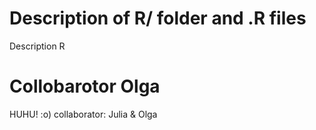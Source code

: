 # Description of R/ folder and .R files

Description R 


# Collobarotor Olga
HUHU! :o)
collaborator: Julia & Olga

